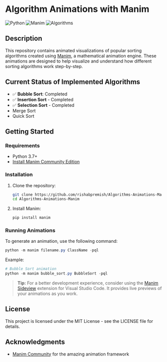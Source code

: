 # Algorithm Animations with Manim

![Python](https://img.shields.io/badge/python-3670A0?style=for-the-badge&logo=python&logoColor=ffdd54) ![Manim](https://img.shields.io/badge/Manim-222c3a?style=for-the-badge&logo=manim&logoColor=white) ![Algorithms](https://img.shields.io/badge/Algorithms-FF6B6B?style=for-the-badge&logo=algorithms&logoColor=white)

## Description

This repository contains animated visualizations of popular sorting algorithms created using [Manim](https://www.manim.community/), a mathematical animation engine. These animations are designed to help visualize and understand how different sorting algorithms work step-by-step.

## Current Status of Implemented Algorithms

- ✅ **Bubble Sort**: Completed
- ✅ **Insertion Sort** - Completed
- ✅ **Selection Sort** - Completed
- Merge Sort
- Quick Sort

## Getting Started

### Requirements

- Python 3.7+
- [Install Manim Community Edition](https://docs.manim.community/en/stable/installation.html)

### Installation

1. Clone the repository:

   ```bash
   git clone https://github.com/rishabpremish/Algorithms-Animations-Manim.git
   cd Algorithms-Animations-Manim
   ```

2. Install Manim:
   ```bash
   pip install manim
   ```

### Running Animations

To generate an animation, use the following command:

```powershell
python -m manim filename.py ClassName -pql
```

Example:

```powershell
# Bubble Sort animation
python -m manim bubble_sort.py BubbleSort -pql
```

> **Tip:** For a better development experience, consider using the [Manim Sideview](https://marketplace.visualstudio.com/items?itemName=Rickaym.manim-sideview) extension for Visual Studio Code. It provides live previews of your animations as you work.

## License

This project is licensed under the MIT License - see the LICENSE file for details.

## Acknowledgments

- [Manim Community](https://www.manim.community/) for the amazing animation framework
